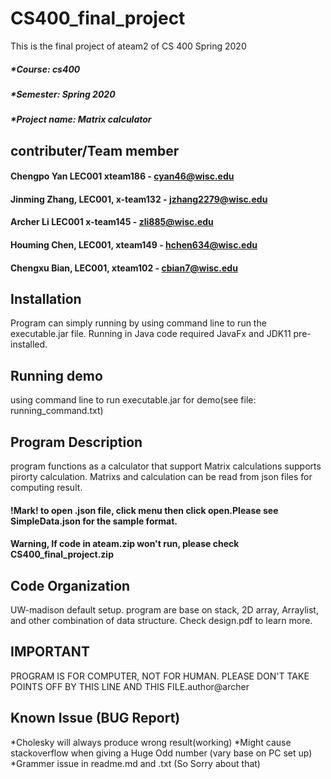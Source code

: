 # CS400_final_project
This is the final project of ateam2 of CS 400 Spring 2020

##### *Course: cs400

##### *Semester: Spring 2020

##### *Project name: Matrix calculator

## contributer/Team member
#### Chengpo Yan LEC001 xteam186 - cyan46@wisc.edu
#### Jinming Zhang, LEC001, x-team132 - jzhang2279@wisc.edu
#### Archer Li LEC001 x-team145 - zli885@wisc.edu
#### Houming Chen, LEC001, xteam149 - hchen634@wisc.edu
#### Chengxu Bian, LEC001, xteam102 - cbian7@wisc.edu


## Installation
Program can simply running by using command line to run the executable.jar file.
Running in Java code required JavaFx and JDK11 pre-installed.

## Running demo
using command line to run executable.jar for demo(see file: running_command.txt)

## Program Description
program functions as a calculator that support Matrix calculations supports pirorty calculation.
Matrixs and calculation can be read from json files for computing result.

#### !Mark! to open .json file, click menu then click open.Please see SimpleData.json for the sample format.

#### Warning, If code in ateam.zip won't run, please check CS400_final_project.zip

## Code Organization
UW-madison default setup.
program are base on stack, 2D array, Arraylist, and other combination of data structure. 
Check design.pdf to learn more.

## IMPORTANT
PROGRAM IS FOR COMPUTER, NOT FOR HUMAN. PLEASE DON'T TAKE POINTS OFF BY THIS LINE AND THIS FILE.author@archer

## Known Issue (BUG Report)
*Cholesky will always produce wrong result(working)
*Might cause stackoverflow when giving a Huge Odd number (vary base on PC set up)
*Grammer issue in readme.md and .txt (So Sorry about that)
